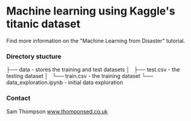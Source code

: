 # Machine learning using Kaggle's titanic dataset

Find more information on the "Machine Learning from Disaster" tutorial.

### Directory stucture

├── data - stores the training and test datasets
│   ├── test.csv - the testing dataset
│   └── train.csv - the training dataset
└── data_exploration.ipynb - initial data exploration

### Contact

Sam Thompson
www.thomponsed.co.uk
